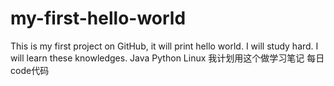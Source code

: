 # my-first-hello-world
This is my first project on GitHub, it will print hello world. I will study hard.
I will learn these knowledges.
Java
Python
Linux
我计划用这个做学习笔记
每日code代码
